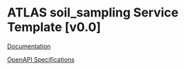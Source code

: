 # ATLAS soil_sampling Service Template \[v0.0\]

[Documentation](https://htmlpreview.github.io/?https://github.com/atlasH2020-templates/soil_sampling/blob/v0.0.1/doc.html)

[OpenAPI Specifications](https://sensorsystems.iais.fraunhofer.de/doc/?url=https://raw.githubusercontent.com/atlasH2020-templates/soil_sampling/v0.0.1/oas)  
